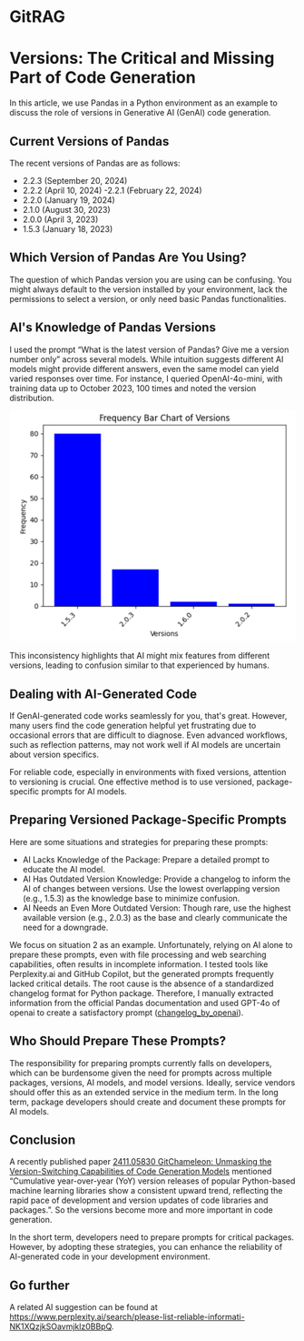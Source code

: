 # GitRAG

# Versions: The Critical and Missing Part of Code Generation

In this article, we use Pandas in a Python environment as an example to discuss the role of versions in Generative AI (GenAI) code generation.

## Current Versions of Pandas
 
The recent versions of Pandas are as follows:

- 2.2.3 (September 20, 2024)
- 2.2.2 (April 10, 2024)
-2.2.1 (February 22, 2024)
- 2.2.0 (January 19, 2024)
- 2.1.0 (August 30, 2023)
- 2.0.0 (April 3, 2023)
- 1.5.3 (January 18, 2023)

## Which Version of Pandas Are You Using?
 
The question of which Pandas version you are using can be confusing. You might always default to the version installed by your environment, lack the permissions to select a version, or only need basic Pandas functionalities.

## AI's Knowledge of Pandas Versions
 
I used the prompt “What is the latest version of Pandas? Give me a version number only” across several models. While intuition suggests different AI models might provide different answers, even the same model can yield varied responses over time. For instance, I queried OpenAI-4o-mini, with training data up to October 2023, 100 times and noted the version distribution.

<img src="./images/version freqency.png" alt="version freqency" title="version freqency">

This inconsistency highlights that AI might mix features from different versions, leading to confusion similar to that experienced by humans.

## Dealing with AI-Generated Code
 
If GenAI-generated code works seamlessly for you, that's great. However, many users find the code generation helpful yet frustrating due to occasional errors that are difficult to diagnose. Even advanced workflows, such as reflection patterns, may not work well if AI models are uncertain about version specifics.

For reliable code, especially in environments with fixed versions, attention to versioning is crucial. One effective method is to use versioned, package-specific prompts for AI models.

## Preparing Versioned Package-Specific Prompts
 
Here are some situations and strategies for preparing these prompts:

- AI Lacks Knowledge of the Package: Prepare a detailed prompt to educate the AI model.
- AI Has Outdated Version Knowledge: Provide a changelog to inform the AI of changes between versions. Use the lowest overlapping version (e.g., 1.5.3) as the knowledge base to minimize confusion.
- AI Needs an Even More Outdated Version: Though rare, use the highest available version (e.g., 2.0.3) as the base and clearly communicate the need for a downgrade.

We focus on situation 2 as an example. Unfortunately, relying on AI alone to prepare these prompts, even with file processing and web searching capabilities, often results in incomplete information. I tested tools like Perplexity.ai and GitHub Copilot, but the generated prompts frequently lacked critical details. The root cause is the absence of a standardized changelog format for Python package. Therefore, I manually extracted information from the official Pandas documentation and used GPT-4o of openai to create a satisfactory prompt ([changelog_by_openai](./changelog_by_openai.md)).

## Who Should Prepare These Prompts?
 
The responsibility for preparing prompts currently falls on developers, which can be burdensome given the need for prompts across multiple packages, versions, AI models, and model versions. Ideally, service vendors should offer this as an extended service in the medium term. In the long term, package developers should create and document these prompts for AI models.

## Conclusion
A recently published paper [2411.05830 GitChameleon: Unmasking the Version-Switching Capabilities of Code Generation Models](https://arxiv.org/abs/2411.05830) mentioned “Cumulative
year-over-year (YoY) version releases of popular Python-based machine learning libraries show
a consistent upward trend, reflecting the rapid pace of development and version updates of code
libraries and packages.”. So the versions become more and more important in code generation.
 

In the short term, developers need to prepare prompts for critical packages. However, by adopting these strategies, you can enhance the reliability of AI-generated code in your development environment.

## Go further
A related AI suggestion can be found at https://www.perplexity.ai/search/please-list-reliable-informati-NK1XQzjkSOavmjklz0BBpQ.
